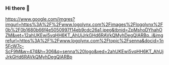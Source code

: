### Hi there 👋

https://www.google.com/imgres?imgurl=https%3A%2F%2Fwww.logolynx.com%2Fimages%2Flogolynx%2F0b%2F0b1680b66f4e5050997f14eb9cdc26a1.jpeg&tbnid=ZpMshoDYhahOZM&vet=12ahUKEwi5vqHH6KT_AhUjJrkGHd6RAVkQMyhDegQIARBp..i&imgrefurl=https%3A%2F%2Fwww.logolynx.com%2Ftopic%2Fsenna&docid=1n5FcW7c-ScF9M&w=474&h=306&q=senna%20logo&ved=2ahUKEwi5vqHH6KT_AhUjJrkGHd6RAVkQMyhDegQIARBp

<!--
**TenissonPaiva/TenissonPaiva** is a ✨ _special_ ✨ repository because its `README.md` (this file) appears on your GitHub profile.

Here are some ideas to get you started:
Ainda a modificar
- 🔭 I’m currently working on ...
- 🌱 I’m currently learning ...
- 👯 I’m looking to collaborate on ...
- 🤔 I’m looking for help with ...
- 💬 Ask me about ...
- 📫 How to reach me: ...
- 😄 Pronouns: ...
- ⚡ Fun fact: ...
-->
